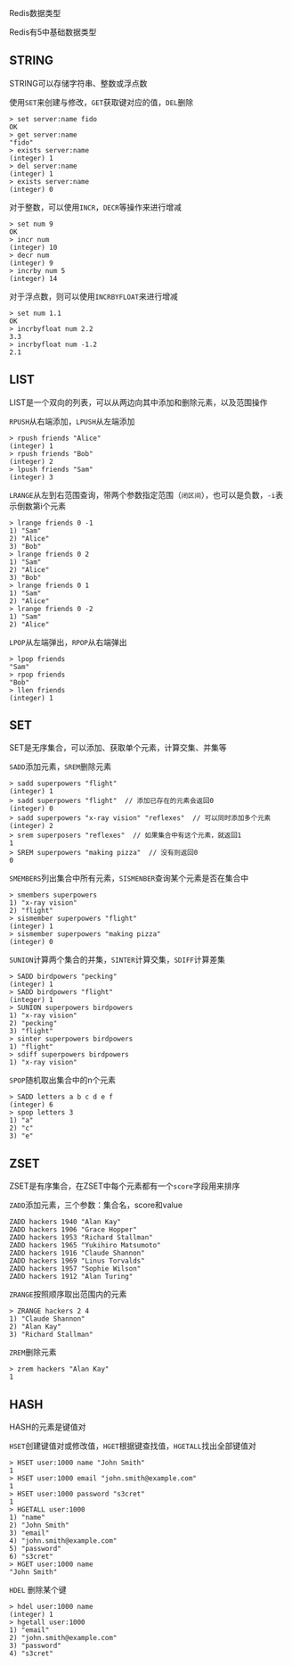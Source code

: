 Redis数据类型

Redis有5中基础数据类型

## STRING

STRING可以存储字符串、整数或浮点数

使用`SET`来创建与修改，`GET`获取键对应的值，`DEL`删除

```
> set server:name fido
OK
> get server:name
"fido"
> exists server:name
(integer) 1
> del server:name
(integer) 1
> exists server:name
(integer) 0
```

对于整数，可以使用`INCR`，`DECR`等操作来进行增减

```
> set num 9
OK
> incr num
(integer) 10
> decr num
(integer) 9
> incrby num 5
(integer) 14
```

对于浮点数，则可以使用`INCRBYFLOAT`来进行增减

```
> set num 1.1
OK
> incrbyfloat num 2.2
3.3
> incrbyfloat num -1.2
2.1
```

## LIST

LIST是一个双向的列表，可以从两边向其中添加和删除元素，以及范围操作

`RPUSH`从右端添加，`LPUSH`从左端添加

```
> rpush friends "Alice"
(integer) 1
> rpush friends "Bob"
(integer) 2
> lpush friends "Sam"
(integer) 3
```

`LRANGE`从左到右范围查询，带两个参数指定范围（`闭区间`），也可以是负数，`-i`表示倒数第i个元素

```
> lrange friends 0 -1
1) "Sam"
2) "Alice"
3) "Bob"
> lrange friends 0 2
1) "Sam"
2) "Alice"
3) "Bob"
> lrange friends 0 1
1) "Sam"
2) "Alice"
> lrange friends 0 -2
1) "Sam"
2) "Alice"
```

`LPOP`从左端弹出，`RPOP`从右端弹出

```
> lpop friends
"Sam"
> rpop friends
"Bob"
> llen friends
(integer) 1
```

## SET

SET是无序集合，可以添加、获取单个元素，计算交集、并集等

`SADD`添加元素，`SREM`删除元素

```
> sadd superpowers "flight"
(integer) 1
> sadd superpowers "flight"  // 添加已存在的元素会返回0
(integer) 0
> sadd superpowers "x-ray vision" "reflexes"  // 可以同时添加多个元素
(integer) 2
> srem superposers "reflexes"  // 如果集合中有这个元素，就返回1
1
> SREM superpowers "making pizza"  // 没有则返回0
0
```

`SMEMBERS`列出集合中所有元素，`SISMENBER`查询某个元素是否在集合中

```
> smembers superpowers
1) "x-ray vision"
2) "flight"
> sismember superpowers "flight"
(integer) 1
> sismember superpowers "making pizza"
(integer) 0
```

`SUNION`计算两个集合的并集，`SINTER`计算交集，`SDIFF`计算差集

```
> SADD birdpowers "pecking"
(integer) 1
> SADD birdpowers "flight"
(integer) 1
> SUNION superpowers birdpowers
1) "x-ray vision"
2) "pecking"
3) "flight"
> sinter superpowers birdpowers
1) "flight"
> sdiff superpowers birdpowers
1) "x-ray vision"
```

`SPOP`随机取出集合中的n个元素

```
> SADD letters a b c d e f
(integer) 6
> spop letters 3
1) "a"
2) "c"
3) "e"
```

## ZSET

ZSET是有序集合，在ZSET中每个元素都有一个`score`字段用来排序

`ZADD`添加元素，三个参数：集合名，score和value

```
ZADD hackers 1940 "Alan Kay"
ZADD hackers 1906 "Grace Hopper"
ZADD hackers 1953 "Richard Stallman"
ZADD hackers 1965 "Yukihiro Matsumoto"
ZADD hackers 1916 "Claude Shannon"
ZADD hackers 1969 "Linus Torvalds"
ZADD hackers 1957 "Sophie Wilson"
ZADD hackers 1912 "Alan Turing"
```

`ZRANGE`按照顺序取出范围内的元素

```
> ZRANGE hackers 2 4
1) "Claude Shannon"
2) "Alan Kay"
3) "Richard Stallman"
```

`ZREM`删除元素

```
> zrem hackers "Alan Kay"
1
```

## HASH

HASH的元素是键值对

`HSET`创建键值对或修改值，`HGET`根据键查找值，`HGETALL`找出全部键值对

```
> HSET user:1000 name "John Smith"
1
> HSET user:1000 email "john.smith@example.com"
1
> HSET user:1000 password "s3cret"
1
> HGETALL user:1000
1) "name"
2) "John Smith"
3) "email"
4) "john.smith@example.com"
5) "password"
6) "s3cret"
> HGET user:1000 name
"John Smith"
```

`HDEL` 删除某个键

```
> hdel user:1000 name
(integer) 1
> hgetall user:1000
1) "email"
2) "john.smith@example.com"
3) "password"
4) "s3cret"
```